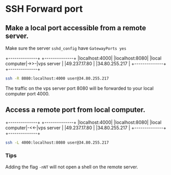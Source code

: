 # SSH Forward port

## Make a local port accessible from a remote server.

Make sure the server `sshd_config` have `GatewayPorts yes`

+--------------+    +--------------+
|localhost:4000|    |localhost:8080|
|local computer|->>-|vps server    |
|49.237.17.80  |    |34.80.255.217 |
+--------------+    +--------------+

```bash
ssh -R 8080:localhost:4000 user@34.80.255.217
```

The traffic on the vps server port 8080 will be forwarded to your local computer port 4000.

## Access a remote port from local computer.

+--------------+    +--------------+
|localhost:4000|    |localhost:8080|
|local computer|-<<-|vps server    |
|49.237.17.80  |    |34.80.255.217 |
+--------------+    +--------------+

```bash
ssh -L 4000:localhost:8080 user@34.80.255.217
```

### Tips

Adding the flag `-nNT` will not open a shell on the remote server.
